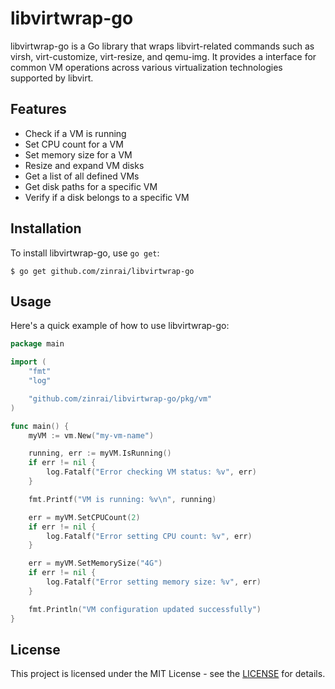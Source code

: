 # libvirtwrap-go

libvirtwrap-go is a Go library that wraps libvirt-related commands such as virsh, virt-customize, virt-resize, and qemu-img. It provides a interface for common VM operations across various virtualization technologies supported by libvirt.

## Features

- Check if a VM is running
- Set CPU count for a VM
- Set memory size for a VM
- Resize and expand VM disks
- Get a list of all defined VMs
- Get disk paths for a specific VM
- Verify if a disk belongs to a specific VM

## Installation

To install libvirtwrap-go, use `go get`:

```
$ go get github.com/zinrai/libvirtwrap-go
```

## Usage

Here's a quick example of how to use libvirtwrap-go:

```go
package main

import (
	"fmt"
	"log"

	"github.com/zinrai/libvirtwrap-go/pkg/vm"
)

func main() {
	myVM := vm.New("my-vm-name")

	running, err := myVM.IsRunning()
	if err != nil {
		log.Fatalf("Error checking VM status: %v", err)
	}

	fmt.Printf("VM is running: %v\n", running)

	err = myVM.SetCPUCount(2)
	if err != nil {
		log.Fatalf("Error setting CPU count: %v", err)
	}

	err = myVM.SetMemorySize("4G")
	if err != nil {
		log.Fatalf("Error setting memory size: %v", err)
	}

	fmt.Println("VM configuration updated successfully")
}
```

## License

This project is licensed under the MIT License - see the [LICENSE](https://opensource.org/license/mit) for details.
